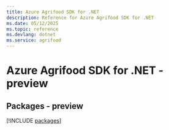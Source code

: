 ```yaml
---
title: Azure Agrifood SDK for .NET
description: Reference for Azure Agrifood SDK for .NET
ms.date: 05/12/2025
ms.topic: reference
ms.devlang: dotnet
ms.service: agrifood
---
```

# Azure Agrifood SDK for .NET - preview
## Packages - preview
[!INCLUDE [packages](agrifood-index.md)]